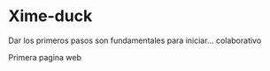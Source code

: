 # Xime-duck
Dar los primeros pasos son fundamentales para iniciar... colaborativo

Primera pagina web 

<!DOCTYPE html>
<html lang="es">
<head>
    <meta charset="UTF-8">
    <meta http-equiv="X-UA-Compatible" content="IE=edge">
    <meta name="viewport" content="width=device-width, initial-scale=1.0">
  <title>xprende</title>
  <link rel="shortcut icon" href="imagenes/favicom.png" type="image/x-icon">
  <link rel="stylesheet" href="css/estilos.css">
</head>
